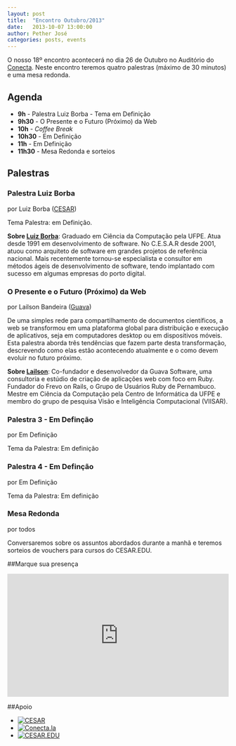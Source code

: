 ```yaml
---
layout: post
title:  "Encontro Outubro/2013"
date:   2013-10-07 13:00:00
author: Pether José
categories: posts, events
---
```


O nosso 18º encontro acontecerá no dia 26 de Outubro no Auditório do [Conecta](http://conecta.la/). Neste encontro teremos quatro palestras (máximo de 30 minutos) e uma mesa redonda.

## Agenda ##

- **9h** - Palestra Luiz Borba - Tema em Definição
- **9h30** - O Presente e o Futuro (Próximo) da Web
- **10h** - *Coffee Break*
- **10h30** - Em Definição
- **11h** - Em Definição
- **11h30** - Mesa Redonda e sorteios

## Palestras ##

### Palestra Luiz Borba ##
por Luiz Borba ([CESAR](http://www.cesar.org.br))

Tema Palestra: em Definição.

**Sobre [Luiz Borba](http://borba.blog.br)**: Graduado em Ciência da Computação pela UFPE. Atua desde 1991 em desenvolvimento de software. No C.E.S.A.R desde 2001, atuou como arquiteto de software em grandes projetos de referência nacional. Mais recentemente tornou-se especialista e consultor em métodos ágeis de desenvolvimento de software, tendo implantado com sucesso em algumas empresas do porto digital.

### O Presente e o Futuro (Próximo) da Web
por Lailson Bandeira ([Guava](http://guava.com.br))

 De uma simples rede para compartilhamento de documentos científicos, a web se transformou em uma plataforma global para distribuição e execução de aplicativos, seja em computadores desktop ou em dispositivos móveis. Esta palestra aborda três tendências que fazem parte desta transformação, descrevendo como elas estão acontecendo atualmente e o como devem evoluir no futuro próximo.

**Sobre [Lailson](https://github.com/lailsonbm)**: Co-fundador e desenvolvedor da Guava Software, uma consultoria e estúdio de criação de aplicações web com foco em Ruby. Fundador do Frevo on Rails, o Grupo de Usuários Ruby de Pernambuco. Mestre em Ciência da Computação pela Centro de Informática da UFPE e membro do grupo de pesquisa Visão e Inteligência Computacional (VIISAR).

### Palestra 3 - Em Definção
por Em Definição

Tema da Palestra: Em definição


### Palestra 4 - Em Definção
por Em Definição

Tema da Palestra: Em definição

### Mesa Redonda
por todos

 Conversaremos sobre os assuntos abordados durante a manhã e teremos sorteios de vouchers para cursos do CESAR.EDU.

##Marque sua presença

<iframe src="http://www.eventick.com.br/frevoonrails/embedded" frameborder="0" height="280px" width="100%" vspace="0" hspace="0" marginheight="5" marginwidth="5" scrolling="auto" allowtransparency="true"> </iframe>

##Apoio

- [![CESAR](http://www.cesar.org.br/site/wp-content/themes/cesar/images/logo.png)](http://www.cesar.org.br)
- [![Conecta.la](http://conecta.la/img/conecta.png)](http://conecta.la)
- [![CESAR.EDU](http://www.cesar.edu.br/newsite/images/logo.png)](http://www.cesar.edu.br)

